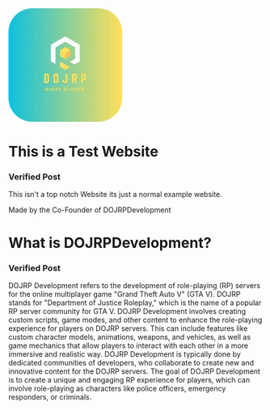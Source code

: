 <img src="image_2023-08-23_153332541.png" alt="DOJRPLogo">

# This is a Test Website
<h3>Verified Post</h3>

<p> This isn't a top notch Website its just a normal example website. </p>
<abbr> Made by the Co-Founder of DOJRPDevelopment </abbr>


# What is DOJRPDevelopment? 
<h3>Verified Post</h3>


<p> DOJRP Development refers to the development of role-playing (RP) servers for the online multiplayer game "Grand Theft Auto V" (GTA V). DOJRP stands for "Department of Justice Roleplay," which is the name of a popular RP server community for GTA V. DOJRP Development involves creating custom scripts, game modes, and other content to enhance the role-playing experience for players on DOJRP servers. This can include features like custom character models, animations, weapons, and vehicles, as well as game mechanics that allow players to interact with each other in a more immersive and realistic way. DOJRP Development is typically done by dedicated communities of developers, who collaborate to create new and innovative content for the DOJRP servers. The goal of DOJRP Development is to create a unique and engaging RP experience for players, which can involve role-playing as characters like police officers, emergency responders, or criminals.</p>
